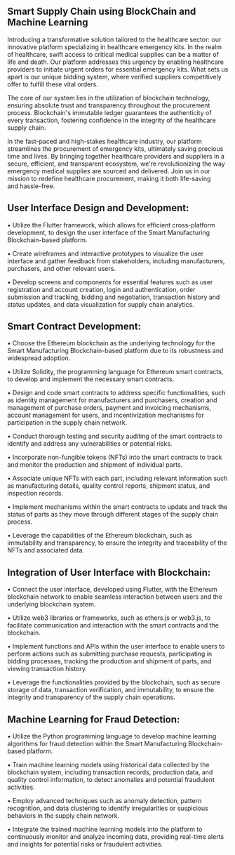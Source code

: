 <h2>Smart Supply Chain using BlockChain and Machine Learning</h2>
Introducing a transformative solution tailored to the healthcare sector: our innovative platform specializing in healthcare emergency kits. In the realm of healthcare, swift access to critical medical supplies can be a matter of life and death. Our platform addresses this urgency by enabling healthcare providers to initiate urgent orders for essential emergency kits. What sets us apart is our unique bidding system, where verified suppliers competitively offer to fulfill these vital orders.

The core of our system lies in the utilization of blockchain technology, ensuring absolute trust and transparency throughout the procurement process. Blockchain's immutable ledger guarantees the authenticity of every transaction, fostering confidence in the integrity of the healthcare supply chain.

In the fast-paced and high-stakes healthcare industry, our platform streamlines the procurement of emergency kits, ultimately saving precious time and lives. By bringing together healthcare providers and suppliers in a secure, efficient, and transparent ecosystem, we're revolutionizing the way emergency medical supplies are sourced and delivered. Join us in our mission to redefine healthcare procurement, making it both life-saving and hassle-free.

<h2>User Interface Design and Development:</h2>

•	Utilize the Flutter framework, which allows for efficient cross-platform development, to design the user interface of the Smart Manufacturing Blockchain-based platform.

•	Create wireframes and interactive prototypes to visualize the user interface and gather feedback from stakeholders, including manufacturers, purchasers, and other relevant users.

•	Develop screens and components for essential features such as user registration and account creation, login and authentication, order submission and tracking, bidding and negotiation, transaction history and status updates, and data visualization for supply chain analytics.

<h2>Smart Contract Development:</h2>

•	Choose the Ethereum blockchain as the underlying technology for the Smart Manufacturing Blockchain-based platform due to its robustness and widespread adoption.

•	Utilize Solidity, the programming language for Ethereum smart contracts, to develop and implement the necessary smart contracts.

•	Design and code smart contracts to address specific functionalities, such as identity management for manufacturers and purchasers, creation and management of purchase orders, payment and invoicing mechanisms, account management for users, and incentivization mechanisms for participation in the supply chain network.

•	Conduct thorough testing and security auditing of the smart contracts to identify and address any vulnerabilities or potential risks.

•	Incorporate non-fungible tokens (NFTs) into the smart contracts to track and monitor the production and shipment of individual parts.

•	Associate unique NFTs with each part, including relevant information such as manufacturing details, quality control reports, shipment status, and inspection records.

•	Implement mechanisms within the smart contracts to update and track the status of parts as they move through different stages of the supply chain process.

•	Leverage the capabilities of the Ethereum blockchain, such as immutability and transparency, to ensure the integrity and traceability of the NFTs and associated data.

<h2>Integration of User Interface with Blockchain:</h2>

•	Connect the user interface, developed using Flutter, with the Ethereum blockchain network to enable seamless interaction between users and the underlying blockchain system.

•	Utilize web3 libraries or frameworks, such as ethers.js or web3.js, to facilitate communication and interaction with the smart contracts and the blockchain.

•	Implement functions and APIs within the user interface to enable users to perform actions such as submitting purchase requests, participating in bidding processes, tracking the production and shipment of parts, and viewing transaction history.

•	Leverage the functionalities provided by the blockchain, such as secure storage of data, transaction verification, and immutability, to ensure the integrity and transparency of the supply chain operations.

<h2>Machine Learning for Fraud Detection:</h2>

•	Utilize the Python programming language to develop machine learning algorithms for fraud detection within the Smart Manufacturing Blockchain-based platform.

•	Train machine learning models using historical data collected by the blockchain system, including transaction records, production data, and quality control information, to detect anomalies and potential fraudulent activities.

•	Employ advanced techniques such as anomaly detection, pattern recognition, and data clustering to identify irregularities or suspicious behaviors in the supply chain network.

•	Integrate the trained machine learning models into the platform to continuously monitor and analyze incoming data, providing real-time alerts and insights for potential risks or fraudulent activities.
